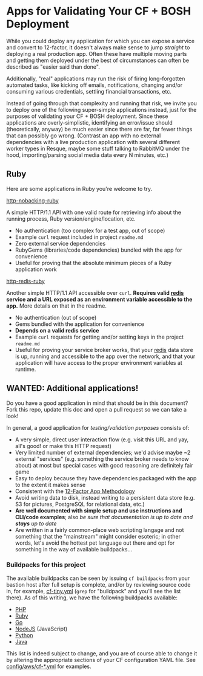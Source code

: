# Apps for Validating Your CF + BOSH Deployment

While you could deploy any application for which you can expose a service and convert to 12-factor, it doesn't always make sense to jump _straight_ to deploying a real production app. Often these have multiple moving parts and getting them deployed under the best of circumstances can often be described as "easier said than done".

Additionally, "real" applications may run the risk of firing long-forgotten automated tasks, like kicking off emails, notifications, changing and/or consuming various credentials, settling financial transactions, etc.

Instead of going through that complexity and running that risk, we invite you to deploy one of the following super-simple applications instead, just for the purposes of validating your CF + BOSH deployment. Since these applications are overly-simplistic, identifying an error/issue should (theoretically, anyway) be much easier since there are far, far fewer things that can possibly go wrong. (Contrast an app with no external dependencies with a live production application with several different worker types in Resque, maybe some stuff talking to RabbitMQ under the hood, importing/parsing social media data every N minutes, etc.)

## Ruby

Here are some applications in Ruby you're welcome to try.

[http-nobacking-ruby](https://github.com/jaustinhughey/http-nobacking-ruby)

A simple HTTP/1.1 API with one valid route for retrieving info about the running process, Ruby version/engine/location, etc.

+ No authentication (too complex for a test app, out of scope)
+ Example `curl` request included in project `readme.md`
+ Zero external service dependencies
+ RubyGems (libraries/code dependencies) bundled with the app for convenience
+ Useful for proving that the absolute minimum pieces of a Ruby application work

[http-redis-ruby](https://github.com/jaustinhughey/http-redis-ruby)

Another simple HTTP/1.1 API accessible over `curl`. **Requires valid [redis](http://redis.io) service and a URL exposed as an environment variable accessible to the app.** More details on that in the readme.

+ No authentication (out of scope)
+ Gems bundled with the application for convenience
+ **Depends on a valid redis service**
+ Example `curl` requests for getting and/or setting keys in the project `readme.md`
+ Useful for proving your service broker works, that your [redis](http://redis.io) data store is up, running and accessible to the app over the network, and that your application will have access to the proper environment variables at runtime.

## WANTED: Additional applications!

Do you have a good application in mind that should be in this document? Fork this repo, update this doc and open a pull request so we can take a look!

In general, a good application for *testing/validation purposes* consists of:

+ A very simple, direct user interaction flow (e.g. visit this URL and yay, all's good! or make this HTTP request)
+ Very limited number of external dependencies; we'd advise maybe ~2 external "services" (e.g. something the service broker needs to know about) at most but special cases with good reasoning are definitely fair game
+ Easy to deploy because they have dependencies packaged with the app to the extent it makes sense
+ Consistent with the [12-Factor App Methodology](http://12factor.net)
+ Avoid writing data to disk, instead writing to a persistent data store (e.g. S3 for pictures, PostgreSQL for relational data, etc.)
+ **Are well documented with simple setup and use instructions and CLI/code examples**; also *be sure that documentation is up to date and **stays** up to date*
+ Are written in a fairly common-place web scripting langage and not something that the "mainstream" might consider esoteric; in other words, let's avoid the hottest pet language out there and opt for something in the way of available buildpacks...

### Buildpacks for this project

The available buildpacks can be seen by issuing `cf buildpacks` from your bastion host after full setup is complete, and/or by reviewing source code in, for example, [cf-tiny.yml](config/aws/cf-tiny.yml) (`grep` for "buildpack" and you'll see the list there). As of this writing, we have the following buildpacks available:

+ [PHP](http://php.net)
+ [Ruby](http://ruby-lang.org)
+ [Go](http://golang.org)
+ [NodeJS](http://nodejs.org) (JavaScript)
+ [Python](http://www.python.org)
+ [Java](https://www.oracle.com/java/)

This list is indeed subject to change, and you are of course able to change it by altering the appropriate sections of your CF configuration YAML file. See [config/aws/cf-*.yml](config/aws) for examples.
